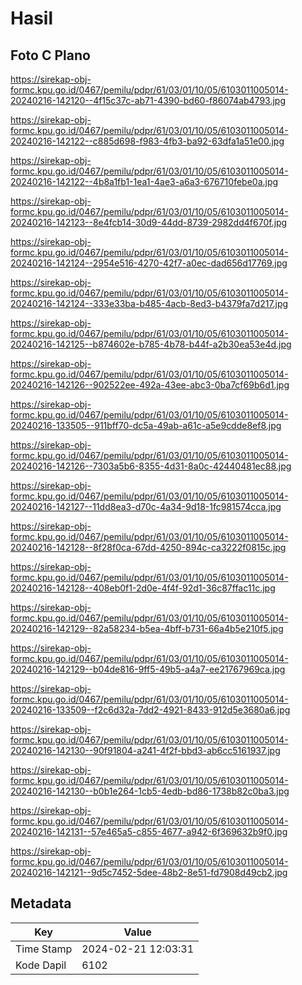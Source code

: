 # Hasil

## Foto C Plano

https://sirekap-obj-formc.kpu.go.id/0467/pemilu/pdpr/61/03/01/10/05/6103011005014-20240216-142120--4f15c37c-ab71-4390-bd60-f86074ab4793.jpg

https://sirekap-obj-formc.kpu.go.id/0467/pemilu/pdpr/61/03/01/10/05/6103011005014-20240216-142122--c885d698-f983-4fb3-ba92-63dfa1a51e00.jpg

https://sirekap-obj-formc.kpu.go.id/0467/pemilu/pdpr/61/03/01/10/05/6103011005014-20240216-142122--4b8a1fb1-1ea1-4ae3-a6a3-676710febe0a.jpg

https://sirekap-obj-formc.kpu.go.id/0467/pemilu/pdpr/61/03/01/10/05/6103011005014-20240216-142123--8e4fcb14-30d9-44dd-8739-2982dd4f670f.jpg

https://sirekap-obj-formc.kpu.go.id/0467/pemilu/pdpr/61/03/01/10/05/6103011005014-20240216-142124--2954e516-4270-42f7-a0ec-dad656d17769.jpg

https://sirekap-obj-formc.kpu.go.id/0467/pemilu/pdpr/61/03/01/10/05/6103011005014-20240216-142124--333e33ba-b485-4acb-8ed3-b4379fa7d217.jpg

https://sirekap-obj-formc.kpu.go.id/0467/pemilu/pdpr/61/03/01/10/05/6103011005014-20240216-142125--b874602e-b785-4b78-b44f-a2b30ea53e4d.jpg

https://sirekap-obj-formc.kpu.go.id/0467/pemilu/pdpr/61/03/01/10/05/6103011005014-20240216-142126--902522ee-492a-43ee-abc3-0ba7cf69b6d1.jpg

https://sirekap-obj-formc.kpu.go.id/0467/pemilu/pdpr/61/03/01/10/05/6103011005014-20240216-133505--911bff70-dc5a-49ab-a61c-a5e9cdde8ef8.jpg

https://sirekap-obj-formc.kpu.go.id/0467/pemilu/pdpr/61/03/01/10/05/6103011005014-20240216-142126--7303a5b6-8355-4d31-8a0c-42440481ec88.jpg

https://sirekap-obj-formc.kpu.go.id/0467/pemilu/pdpr/61/03/01/10/05/6103011005014-20240216-142127--11dd8ea3-d70c-4a34-9d18-1fc981574cca.jpg

https://sirekap-obj-formc.kpu.go.id/0467/pemilu/pdpr/61/03/01/10/05/6103011005014-20240216-142128--8f28f0ca-67dd-4250-894c-ca3222f0815c.jpg

https://sirekap-obj-formc.kpu.go.id/0467/pemilu/pdpr/61/03/01/10/05/6103011005014-20240216-142128--408eb0f1-2d0e-4f4f-92d1-36c87ffac11c.jpg

https://sirekap-obj-formc.kpu.go.id/0467/pemilu/pdpr/61/03/01/10/05/6103011005014-20240216-142129--82a58234-b5ea-4bff-b731-66a4b5e210f5.jpg

https://sirekap-obj-formc.kpu.go.id/0467/pemilu/pdpr/61/03/01/10/05/6103011005014-20240216-142129--b04de816-9ff5-49b5-a4a7-ee21767969ca.jpg

https://sirekap-obj-formc.kpu.go.id/0467/pemilu/pdpr/61/03/01/10/05/6103011005014-20240216-133509--f2c6d32a-7dd2-4921-8433-912d5e3680a6.jpg

https://sirekap-obj-formc.kpu.go.id/0467/pemilu/pdpr/61/03/01/10/05/6103011005014-20240216-142130--90f91804-a241-4f2f-bbd3-ab6cc5161937.jpg

https://sirekap-obj-formc.kpu.go.id/0467/pemilu/pdpr/61/03/01/10/05/6103011005014-20240216-142130--b0b1e264-1cb5-4edb-bd86-1738b82c0ba3.jpg

https://sirekap-obj-formc.kpu.go.id/0467/pemilu/pdpr/61/03/01/10/05/6103011005014-20240216-142131--57e465a5-c855-4677-a942-6f369632b9f0.jpg

https://sirekap-obj-formc.kpu.go.id/0467/pemilu/pdpr/61/03/01/10/05/6103011005014-20240216-142121--9d5c7452-5dee-48b2-8e51-fd7908d49cb2.jpg


## Metadata

| Key        | Value               |
| ---------- | ------------------- |
| Time Stamp | 2024-02-21 12:03:31 |
| Kode Dapil | 6102                |



